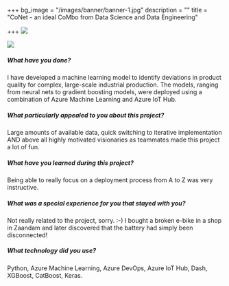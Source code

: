 +++
bg_image = "/images/banner/banner-1.jpg"
description = ""
title = "CoNet - an ideal CoMbo from Data Science and Data Engineering"

+++
![](/images/32a6a1cc-144f-4574-a2e1-a5c37a48c80c.png)


![](https://dataworkz.nl/images/32a6a1cc-144f-4574-a2e1-a5c37a48c80c.png)

##### What have you done?

I have developed a machine learning model to identify deviations in product quality for complex, large-scale industrial production. The models, ranging from neural nets to gradient boosting models, were deployed using a combination of Azure Machine Learning and Azure IoT Hub.

##### What particularly appealed to you about this project?

Large amounts of available data, quick switching to iterative implementation AND above all highly motivated visionaries as teammates made this project a lot of fun.

##### What have you learned during this project?

Being able to really focus on a deployment process from A to Z was very instructive.

##### What was a special experience for you that stayed with you?

Not really related to the project, sorry. :-) I bought a broken e-bike in a shop in Zaandam and later discovered that the battery had simply been disconnected!

##### What technology did you use?

Python, Azure Machine Learning, Azure DevOps, Azure IoT Hub, Dash, XGBoost, CatBoost, Keras.